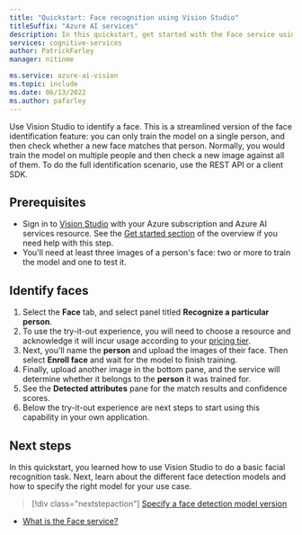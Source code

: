 ```yaml
---
title: "Quickstart: Face recognition using Vision Studio"
titleSuffix: "Azure AI services"
description: In this quickstart, get started with the Face service using Vision Studio.
services: cognitive-services
author: PatrickFarley
manager: nitinme

ms.service: azure-ai-vision
ms.topic: include
ms.date: 06/13/2022
ms.author: pafarley
---
```


Use Vision Studio to identify a face. This is a streamlined version of the face identification feature: you can only train the model on a single person, and then check whether a new face matches that person. Normally, you would train the model on multiple people and then check a new image against all of them. To do the full identification scenario, use the REST API or a client SDK.

## Prerequisites

* Sign in to [Vision Studio](https://portal.vision.cognitive.azure.com/) with your Azure subscription and Azure AI services resource. See the [Get started section](../overview-vision-studio.md#get-started-using-vision-studio) of the overview if you need help with this step.
* You'll need at least three images of a person's face: two or more to train the model and one to test it.



## Identify faces

1. Select the **Face** tab, and select panel titled **Recognize a particular person**.
1. To use the try-it-out experience, you will need to choose a resource and acknowledge it will incur usage according to your [pricing tier](https://azure.microsoft.com/pricing/details/cognitive-services/face-api/).
1. Next, you'll name the **person** and upload the images of their face. Then select **Enroll face** and wait for the model to finish training.
1. Finally, upload another image in the bottom pane, and the service will determine whether it belongs to the **person** it was trained for.
1. See the **Detected attributes** pane for the match results and confidence scores.
1. Below the try-it-out experience are next steps to start using this capability in your own application.



## Next steps

In this quickstart, you learned how to use Vision Studio to do a basic facial recognition task. Next, learn about the different face detection models and how to specify the right model for your use case.

> [!div class="nextstepaction"]
> [Specify a face detection model version](../how-to/specify-detection-model.md)

* [What is the Face service?](../overview-identity.md)
